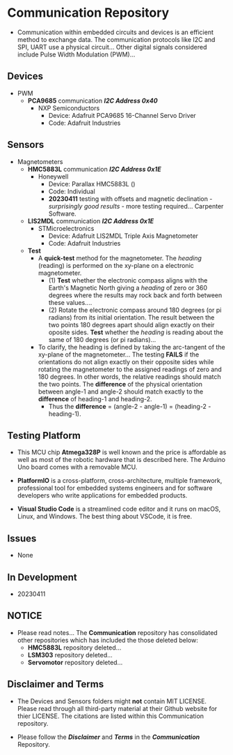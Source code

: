 # Communication Repository

- Communication within embedded circuits and devices is an efficient method to exchange data. The communication protocols like I2C and SPI, UART use a physical circuit... Other digital signals considered include Pulse Width Modulation (PWM)...

## Devices ##

- PWM
    - **PCA9685** communication ***I2C Address 0x40***
        - NXP Semiconductors
            - Device: Adafruit PCA9685 16-Channel Servo Driver
            - Code: Adafruit Industries

## Sensors ##

- Magnetometers
    - **HMC5883L** communication ***I2C Address 0x1E***
        - Honeywell
            - Device: Parallax HMC5883L ()
            - Code: Individual
            - **20230411** testing with offsets and magnetic declination - *surprisingly good results* - more testing required... Carpenter Software.
    - **LIS2MDL**  communication ***I2C Address 0x1E***
        - STMicroelectronics
            - Device: Adafruit LIS2MDL Triple Axis Magnetometer
            - Code: Adafruit Industries
    - **Test**
        - A **quick-test** method for the magnetometer. The *heading* (reading) is performed on the xy-plane on a electronic magnetometer. 
            - (1) **Test** whether the electronic compass aligns with the Earth's Magnetic North giving a *heading* of zero or 360 degrees where the results may rock back and forth between these values....
            - (2) Rotate the electronic compass around 180 degrees (or pi radians) from its initial orientation. The result between the two points 180 degrees apart should align exactly on their oposite sides.  **Test** whether the *heading* is reading about the same of 180 degrees (or pi radians)...
        - To clarify, the heading is defined by taking the arc-tangent of the xy-plane of the magnetometer... The testing **FAILS** if the orientations do not align exactly on their opposite sides while rotating the magnetometer to the assigned readings of zero and 180 degrees. In other words, the relative readings should match the two points. The **difference** of the physical orientation between angle-1 and angle-2 should match exactly to the **difference** of heading-1 and heading-2. 
            - Thus the **difference** = (angle-2 - angle-1) = (heading-2 - heading-1).

## Testing Platform

- This MCU chip **Atmega328P** is well known and the price is affordable as well as most of the robotic hardware that is described here. The Arduino Uno board comes with a removable MCU.

- **PlatformIO** is a cross-platform, cross-architecture, multiple framework, professional tool for embedded systems engineers and for software developers who write applications for embedded products. 

- **Visual Studio Code** is a streamlined code editor and it runs on macOS, Linux, and Windows. The best thing about VSCode, it is free.

## Issues

- None

## In Development

- 20230411

## NOTICE

- Please read notes... The **Communication** repository has consolidated other repositories which has included the those deleted below:
    - **HMC5883L** repository deleted...
    - **LSM303** repository deleted...
    - **Servomotor** repository deleted...

## Disclaimer and Terms

- The Devices and Sensors folders might **not** contain MIT LICENSE. Please read through all third-party material at their Github website for thier LICENSE. The citations are listed within this Communication repository.

- Please follow the ***Disclaimer*** and ***Terms*** in the ***Communication*** Repository.
   
